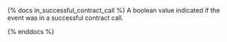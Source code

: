{% docs in_successful_contract_call %}
A boolean value indicated if the event was in a successful contract call.
 
{% enddocs %}